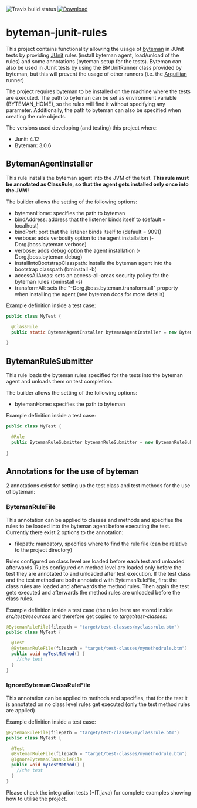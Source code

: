 ![Travis build status](https://api.travis-ci.org/mahnkong/byteman-junit-rules.svg?branch=develop)
[ ![Download](https://api.bintray.com/packages/mahnkong/maven/byteman-junit-rules/images/download.svg) ](https://bintray.com/mahnkong/maven/byteman-junit-rules/_latestVersion)
# byteman-junit-rules

This project contains functionality allowing the usage of [byteman](http://byteman.jboss.org/) in JUnit tests by providing [JUnit](http://junit.org/) rules (install byteman agent, load/unload of the rules) and some annotations (byteman setup for the tests). Byteman can also be used in JUnit tests by using the BMUnitRunner class provided by byteman, but this will prevent the usage of other runners (i.e. the [Arquillian](http://arquillian.org/) runner)

The project requires byteman to be installed on the machine where the tests are executed. The path to byteman can be set as environment variable (BYTEMAN_HOME), so the rules will find it without specifying any parameter. Additionally, the path to byteman can also be specified when creating the rule objects.

The versions used developing (and testing) this project where:

 * Junit: 4.12
 * Byteman: 3.0.6
 

## BytemanAgentInstaller

This rule installs the byteman agent into the JVM of the test. **This rule must be annotated as ClassRule, so that the agent gets installed only once into the JVM!**

The builder allows the setting of the following options:

* bytemanHome: specifies the path to byteman
* bindAddress: address that the listener binds itself to (default = localhost)
* bindPort: port that the listener binds itself to (default = 9091)
* verbose: adds verbosity option to the agent installation (-Dorg.jboss.byteman.verbose)
* verbose: adds debug option the agent installation (-Dorg.jboss.byteman.debug)
* installIntoBootstrapClasspath: installs the byteman agent into the bootstrap classpath (bminstall -b)
* accessAllAreas: sets an access-all-areas security policy for the byteman rules (bminstall -s)
* transformAll: sets the "-Dorg.jboss.byteman.transform.all" property when installing the agent (see byteman docs for more details)

Example definition inside a test case:

```java
public class MyTest {

  @ClassRule
  public static BytemanAgentInstaller bytemanAgentInstaller = new BytemanAgentInstaller.Builder().build();

}
```

## BytemanRuleSubmitter

This rule loads the byteman rules specified for the tests into the byteman agent and unloads them on test completion.

The builder allows the setting of the following options:

* bytemanHome: specifies the path to byteman

Example definition inside a test case:

```java
public class MyTest {

  @Rule
  public BytemanRuleSubmitter bytemanRuleSubmitter = new BytemanRuleSubmitter.Builder().build();
    
}
```

## Annotations for the use of byteman

2 annotations exist for setting up the test class and test methods for the use of byteman:

### BytemanRuleFile

This annotation can be applied to classes and methods and specifies the rules to be loaded into the byteman agent before executing the test. Currently there exist 2 options to the annotation:

* filepath: mandatory, specifies where to find the rule file (can be relative to the project directory)

Rules configured on class level are loaded before **each** test and unloaded afterwards. Rules configured on method level are loaded only before the test they are annotated to and unloaded after test execution. If the test class and the test method are both annotated with BytemanRuleFile, first the class rules are loaded and afterwards the method rules. Then again the test gets executed and afterwards the method rules are unloaded before the class rules. 

Example definition inside a test case (the rules here are stored inside *src/test/resources* and therefore get copied to *target/test-classes*:

```java
@BytemanRuleFile(filepath = "target/test-classes/myclassrule.btm")
public class MyTest {

  @Test
  @BytemanRuleFile(filepath = "target/test-classes/mymethodrule.btm")
  public void myTestMethod() {
    //the test
  }
}
```
### IgnoreBytemanClassRuleFile

This annotation can be applied to methods and specifies, that for the test it is annotated on no class level rules get executed (only the test method rules are applied)

Example definition inside a test case:

```java
@BytemanRuleFile(filepath = "target/test-classes/myclassrule.btm")
public class MyTest {

  @Test
  @BytemanRuleFile(filepath = "target/test-classes/mymethodrule.btm")
  @IgnoreBytemanClassRuleFile
  public void myTestMethod() {
    //the test
  }
}
```

Please check the integration tests (*IT.java) for complete examples showing how to utilise the project.
